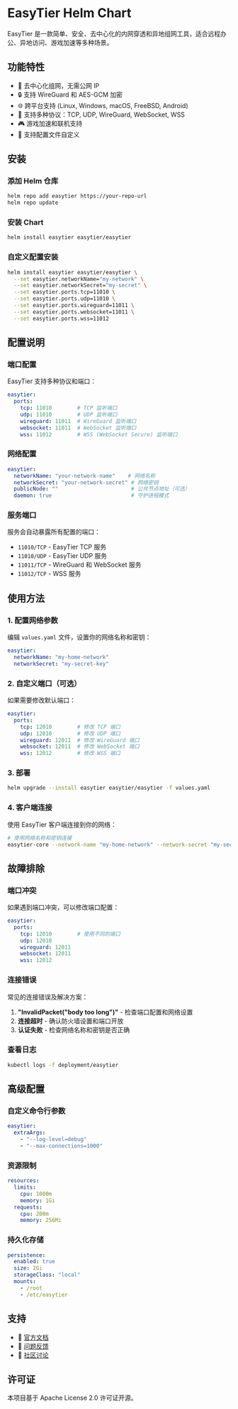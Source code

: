 # EasyTier Helm Chart

EasyTier 是一款简单、安全、去中心化的内网穿透和异地组网工具，适合远程办公、异地访问、游戏加速等多种场景。

## 功能特性

- 🚀 去中心化组网，无需公网 IP
- 🔒 支持 WireGuard 和 AES-GCM 加密
- 🌐 跨平台支持 (Linux, Windows, macOS, FreeBSD, Android)
- 📡 支持多种协议：TCP, UDP, WireGuard, WebSocket, WSS
- 🎮 游戏加速和联机支持
- 🔧 支持配置文件自定义

## 安装

### 添加 Helm 仓库

```bash
helm repo add easytier https://your-repo-url
helm repo update
```

### 安装 Chart

```bash
helm install easytier easytier/easytier
```

### 自定义配置安装

```bash
helm install easytier easytier/easytier \
  --set easytier.networkName="my-network" \
  --set easytier.networkSecret="my-secret" \
  --set easytier.ports.tcp=11010 \
  --set easytier.ports.udp=11010 \
  --set easytier.ports.wireguard=11011 \
  --set easytier.ports.websocket=11011 \
  --set easytier.ports.wss=11012
```

## 配置说明

### 端口配置

EasyTier 支持多种协议和端口：

```yaml
easytier:
  ports:
    tcp: 11010        # TCP 监听端口
    udp: 11010        # UDP 监听端口  
    wireguard: 11011  # WireGuard 监听端口
    websocket: 11011  # WebSocket 监听端口
    wss: 11012        # WSS (WebSocket Secure) 监听端口
```

### 网络配置

```yaml
easytier:
  networkName: "your-network-name"    # 网络名称
  networkSecret: "your-network-secret" # 网络密钥
  publicNode: ""                       # 公共节点地址（可选）
  daemon: true                         # 守护进程模式
```

### 服务端口

服务会自动暴露所有配置的端口：

- `11010/TCP` - EasyTier TCP 服务
- `11010/UDP` - EasyTier UDP 服务  
- `11011/TCP` - WireGuard 和 WebSocket 服务
- `11012/TCP` - WSS 服务

## 使用方法

### 1. 配置网络参数

编辑 `values.yaml` 文件，设置你的网络名称和密钥：

```yaml
easytier:
  networkName: "my-home-network"
  networkSecret: "my-secret-key"
```

### 2. 自定义端口（可选）

如果需要修改默认端口：

```yaml
easytier:
  ports:
    tcp: 12010        # 修改 TCP 端口
    udp: 12010        # 修改 UDP 端口
    wireguard: 12011  # 修改 WireGuard 端口
    websocket: 12011  # 修改 WebSocket 端口
    wss: 12012        # 修改 WSS 端口
```

### 3. 部署

```bash
helm upgrade --install easytier easytier/easytier -f values.yaml
```

### 4. 客户端连接

使用 EasyTier 客户端连接到你的网络：

```bash
# 使用网络名称和密钥连接
easytier-core --network-name "my-home-network" --network-secret "my-secret-key"
```

## 故障排除

### 端口冲突

如果遇到端口冲突，可以修改端口配置：

```yaml
easytier:
  ports:
    tcp: 12010        # 使用不同的端口
    udp: 12010
    wireguard: 12011
    websocket: 12011
    wss: 12012
```

### 连接错误

常见的连接错误及解决方案：

1. **"InvalidPacket("body too long")"** - 检查端口配置和网络设置
2. **连接超时** - 确认防火墙设置和端口开放
3. **认证失败** - 检查网络名称和密钥是否正确

### 查看日志

```bash
kubectl logs -f deployment/easytier
```

## 高级配置

### 自定义命令行参数

```yaml
easytier:
  extraArgs:
    - "--log-level=debug"
    - "--max-connections=1000"
```

### 资源限制

```yaml
resources:
  limits:
    cpu: 1000m
    memory: 1Gi
  requests:
    cpu: 200m
    memory: 256Mi
```

### 持久化存储

```yaml
persistence:
  enabled: true
  size: 2Gi
  storageClass: "local"
  mounts:
    - /root
    - /etc/easytier
```

## 支持

- 📖 [官方文档](https://easytier.cn)
- 🐛 [问题反馈](https://github.com/EasyTier/EasyTier/issues)
- 💬 [社区讨论](https://github.com/EasyTier/EasyTier/discussions)

## 许可证

本项目基于 Apache License 2.0 许可证开源。 